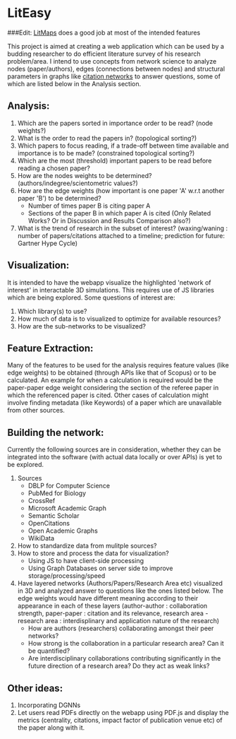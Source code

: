 # LitEasy

###Edit: [LitMaps][2] does a good job at most of the intended features

This project is aimed at creating a web application which can be used by a budding researcher to do efficient literature survey of his research problem/area. I intend to use concepts from network science to analyze nodes (paper/authors), edges (connections between nodes) and structural parameters in graphs like [citation networks][1] to answer questions, some of which are listed below in the Analysis section.

## Analysis:
1. Which are the papers sorted in importance order to be read? (node weights?)
2. What is the order to read the papers in? (topological sorting?)
3. Which papers to focus reading, if a trade-off between time available and importance is to be made? (constrained topological sorting?)
4. Which are the most (threshold) important papers to be read before reading a chosen paper?
5. How are the nodes weights to be determined? (authors/indegree/scientometric values?)
6. How are the edge weights (how important is one paper 'A' w.r.t another paper 'B') to be determined? 
   * Number of times paper B is citing paper A
   * Sections of the paper B in which paper A is cited (Only Related Works? Or in Discussion and Results Comparison also?)
7. What is the trend of research in the subset of interest? (waxing/waning : number of papers/citations attached to a timeline; prediction for future: Gartner Hype Cycle)

## Visualization:
It is intended to have the webapp visualize the highlighted 'network of interest' in interactable 3D simulations. This requires use of JS libraries which are being explored. Some questions of interest are:
1. Which library(s) to use?
2. How much of data is to visualized to optimize for available resources?
3. How are the sub-networks to be visualized?

## Feature Extraction:
Many of the features to be used for the analysis requires feature values (like edge weights) to be obtained (through APIs like that of Scopus) or to be calculated. An example for when a calculation is required would be the paper-paper edge weight considering the section of the referee paper in which the referenced paper is cited. Other cases of calculation might involve finding metadata (like Keywords) of a paper which are unavailable from other sources.

## Building the network:
Currently the following sources are in consideration, whether they can be integrated into the software (with actual data locally or over APIs) is yet to be explored.
1. Sources
   * DBLP for Computer Science
   * PubMed for Biology
   * CrossRef
   * Microsoft Academic Graph
   * Semantic Scholar
   * OpenCitations
   * Open Academic Graphs
   * WikiData
2. How to standardize data from mulitple sources?
3. How to store and process the data for visualization?
   * Using JS to have client-side processing
   * Using Graph Databases on server side to improve storage/processing/speed
4. Have layered networks (Authors/Papers/Research Area etc) visualized in 3D and analyzed answer to questions like the ones listed below. The edge weights would have different meaning according to their appearance in each of these layers (author-author : collaboration strength, paper-paper : citation and its relevance, research area - research area : interdisplinary and application nature of the research)
   * How are authors (researchers) collaborating amongst their peer networks?
   * How strong is the collaboration in a particular research area? Can it be quantified?
   * Are interdisciplinary collaborations contributing significantly in the future direction of a research area? Do they act as weak links?
  
## Other ideas:
1. Incorporating DGNNs
2. Let users read PDFs directly on the webapp using PDF.js and display the metrics (centrality, citations, impact factor of publication venue etc) of the paper along with it.

[1]: https://en.wikipedia.org/wiki/Citation_network "Citation Networks"
[2]: https://www.litmaps.co/
